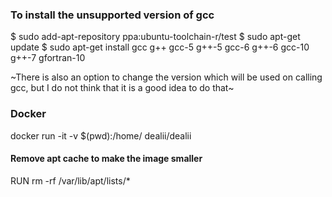 ### To install the unsupported version of gcc
$ sudo add-apt-repository ppa:ubuntu-toolchain-r/test
$ sudo apt-get update
$ sudo apt-get install gcc g++ gcc-5 g++-5 gcc-6 g++-6 gcc-10 g++-7 gfortran-10

~There is also an option to change the version which will be used on calling gcc, but I do not think that it is a good idea to do that~



### Docker
docker run -it -v $(pwd):/home/ dealii/dealii
#### Remove apt cache to make the image smaller
RUN rm -rf /var/lib/apt/lists/*
